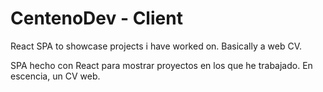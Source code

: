 # CentenoDev - Client

React SPA to showcase projects i have worked on. Basically a web CV.

SPA hecho con React para mostrar proyectos en los que he trabajado. En escencia, un CV web.